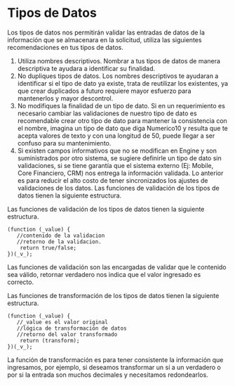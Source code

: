# Tipos de Datos

Los tipos de datos nos permitirán validar las entradas de datos de la información que se almacenara en la solicitud, utiliza las siguientes recomendaciones en tus tipos de datos.

1. Utiliza nombres descriptivos. Nombrar a tus tipos de datos de manera descriptiva te ayudara a identificar su finalidad.
2. No dupliques tipos de datos. Los nombres descriptivos te ayudaran a identificar si el tipo de dato ya existe, trata de reutilizar los existentes, ya que crear duplicados a futuro requiere mayor esfuerzo para mantenerlos y mayor descontrol.
3. No modifiques la finalidad de un tipo de dato. Si en un requerimiento es necesario cambiar las validaciones de nuestro tipo de dato es recomendable crear otro tipo de dato para mantener la consistencia con el nombre, imagina un tipo de dato que diga Numerico10 y resulta que te acepta valores de texto y con una longitud de 50, puede llegar a ser confuso para su mantenimiento.
4. Si existen campos informativos que no se modifican en Engine y son suministrados por otro sistema, se sugiere definirle un tipo de dato sin validaciones, si se tiene garantía que el sistema externo (Ej: Mobile, Core Financiero, CRM) nos entrega la información validada. Lo anterior es para reducir el alto costo de tener sincronizados los ajustes de validaciones de los datos. Las funciones de validación de los tipos de datos tienen la siguiente estructura.

Las funciones de validación de los tipos de datos tienen la siguiente estructura.

```
(function (_value) {
   //contenido de la validacion    
   //retorno de la validacion.
    return true/false;
})(_v_);
```

Las funciones de validación son las encargadas de validar que le contenido sea válido, retornar verdadero nos indica que el valor ingresado es correcto.

Las funciones de transformación de los tipos de datos tienen la siguiente estructura.

```
(function (_value) {
   //_value es el valor original
   //lógica de transformación de datos
   //retorno del valor transformado
    return (transform);
})(_v_);
```

La función de transformación es para tener consistente la información que ingresamos, por ejemplo, si deseamos transformar un sí a un verdadero o por si la entrada son muchos decimales y necesitamos redondearlos.

